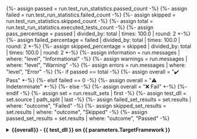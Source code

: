 {%- assign passed = run.test_run_statistics.passed_count -%}
{%- assign failed = run.test_run_statistics.failed_count -%}
{%- assign skipped = run.test_run_statistics.skipped_count -%}
{%- assign total = run.test_run_statistics.executed_tests_count -%}
{%- assign pass_percentage = passed | divided_by: total | times: 100.0 | round: 2  *-%}
{%- assign failed_percentage = failed | divided_by: total | times: 100.0 | round: 2  *-%}
{%- assign skipped_percentage = skipped | divided_by: total | times: 100.0 | round: 2  *-%}
{%- assign information =  run.messages | where: "level", "Informational" -%}
{%- assign warnings =  run.messages | where: "level", "Warning" -%}
{%- assign errors =  run.messages | where: "level", "Error" -%}
{%- if passed == total -%}
{%- assign overall = "✔️ Pass" *-%}
{%- elsif failed == 0 -%}
{%- assign overall = "⚠️ Indeterminate" *-%}
{%- else -%}
{%- assign overall = "❌ Fail" *-%}
{%- endif -%}
{%- assign set = run.result_sets | first -%}
{%- assign test_dll = set.source | path_split | last -%}
{%- assign failed_set_results = set.results  | where: "outcome", "Failed" -%}
{%- assign skipped_set_results = set.results  | where: "outcome", "Skipped" -%}
{%- assign passed_set_results = set.results  | where: "outcome", "Passed" -%}
<details>
<summary><strong>{{overall}} - {{ test_dll }} on {{ parameters.TargetFramework }}</strong></summary>

----

## Run Summary

<p>
<strong>Overall Result:</strong> {{overall}} <br />
<strong>Pass Rate:</strong> {{pass_percentage}}% <br />
<strong>Total Tests:</strong> {{total}} <br />
<p></p>
<strong>Date:</strong> {{ run.started | local_time | date: '%Y-%m-%d %H:%M:%S' }} - {{ run.finished | local_time | date: '%Y-%m-%d %H:%M:%S' }} <br />
<strong>Run Duration:</strong> {{ run.elapsed_time_in_running_tests | format_duration }} <br />
<p></p>
<strong>GitHub Runner OS:</strong> {{ parameters.runnerOs }} <br />
<strong>Operating System:</strong> {{ parameters.os }} <br />
<strong>Framework:</strong> {{ parameters.TargetFramework }} <br />
<strong>Assembly:</strong> {{ test_dll }} <br />
</p>

<table>
<thead>
<tr>
<th>✔️ Passed</th>
<th>❌ Failed</th>
<th>⚠️ Skipped</th>
</tr>
</thead>
<tbody>
<tr>
<td>{{passed}}</td>
<td>{{failed}}</td>
<td>{{skipped}}</td>
</tr>
<tr>
<td>{{pass_percentage}}%</td>
<td>{{failed_percentage}}%</td>
<td>{{skipped_percentage}}%</td>
</tr>
</tbody>
</table>

{%- if failed_set_results.size > 0 or skipped_set_results.size > 0 -%}

## Run results

{%- if failed_set_results.size > 0 -%}
<details>
<summary>❌ Failed tests</summary>
<table>
<thead>
<tr>
<th>Test</th>
<th>Duration</th>
</tr>
</thead>
{%- for result in failed_set_results -%}
<tr>
<td>
<details>
<summary>
❌ {{ result.test_case.display_name }}
</summary>
{%- assign fully_qualified_name_splits = result.test_case.fully_qualified_name | split: "." -%}
{%- assign class_index = fully_qualified_name_splits.size | minus: 1 -%}
{%- for name_split in fully_qualified_name_splits -%}
{%- if forloop.index == class_index -%}
{%- assign test_class = name_split -%}
{%- endif -%}
{%- endfor -%}
Class:
<blockquote>{{- test_class -}}</blockquote>
Source:
<blockquote>{{- result.test_case.fully_qualified_name -}}</blockquote>
Message:
<blockquote>{{result.error_message}}</blockquote>
Stack Trace:
<blockquote>{{result.error_stack_trace}}<blockquote>
</details>
</td>
<td>{{ result.duration | format_duration }}</td>
</tr>
{%- endfor -%}
</tbody>
</table>
</details>
{%- endif -%}
{%- if skipped_set_results.size > 0 -%}
<details>
<summary>⚠️ Skipped tests</summary>
<table>
<thead>
<tr>
<th>Test</th>
<th>Duration</th>
</tr>
</thead>
{%- for result in skipped_set_results -%}
<tr>
<td>
<details>
<summary>
⚠️ {{ result.test_case.display_name }}
</summary>
{%- assign fully_qualified_name_splits = result.test_case.fully_qualified_name | split: "." -%}
{%- assign class_index = fully_qualified_name_splits.size | minus: 1 -%}
{%- for name_split in fully_qualified_name_splits -%}
{%- if forloop.index == class_index -%}
{%- assign test_class = name_split -%}
{%- endif -%}
{%- endfor -%}
Class:
<blockquote>{{- test_class -}}</blockquote>
Source:
<blockquote>{{- result.test_case.fully_qualified_name -}}</blockquote>
</details>
</td>
<td>{{ result.duration | format_duration }}</td>
</tr>
{%- endfor -%}
</tbody>
</table>
</details>
{%- endif -%}
{%- comment -%}
Commenting out the passed tests group because otherwise the test results output starts to become too long
to be used as a PR comment. Max size for a PR comment is 65 536.
Leaving the template here in case I change my mind.
{%- if passed_set_results.size > 0 -%}
<details>
<summary>✔️ Passed tests</summary>
<table>
<thead>
<tr>
<th>Test</th>
<th>Duration</th>
</tr>
</thead>
{%- for result in passed_set_results -%}
<tr>
<td>
<details>
<summary>
✔️ {{ result.test_case.display_name }}
</summary>
{%- assign fully_qualified_name_splits = result.test_case.fully_qualified_name | split: "." -%}
{%- assign class_index = fully_qualified_name_splits.size | minus: 1 -%}
{%- for name_split in fully_qualified_name_splits -%}
{%- if forloop.index == class_index -%}
{%- assign test_class = name_split -%}
{%- endif -%}
{%- endfor -%}
Class:
<blockquote>{{- test_class -}}</blockquote>
Source:
<blockquote>{{- result.test_case.fully_qualified_name -}}</blockquote>
</details>
</td>
<td>{{ result.duration | format_duration }}</td>
</tr>
{%- endfor -%}
</tbody>
</table>
</details>
{%- endif -%}
{%- endcomment -%}
{%- endif -%}

## Run Messages

<details>
<summary>Informational</summary>
<pre><code>
{%- for message in information -%}
{{ message.message }}
{%- endfor -%}
</code></pre>
</details>

{%- if warnings.size > 0 -%}
<details>
<summary>Warning</summary>
<pre><code>
{%- for message in warnings -%}
{{message.message}}
{%- endfor -%}
</code></pre>
</details>
{%- endif -%}

{%- if errors.size > 0 -%}
<details>
<summary>Error</summary>
<pre><code>
{%- for message in errors -%}
{{message.message}}
{%- endfor -%}
</code></pre>
</details>
{%- endif -%}

----

</details>

<!-- on-pr-test-results-{{ parameters.runnerOs }} -->
